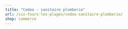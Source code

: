 ```yaml
---
title: "Cedeo - sanitaire plomberie"
url: /six-fours-les-plages/cedeo-sanitaire-plomberie/
shop: commerce
---
```

